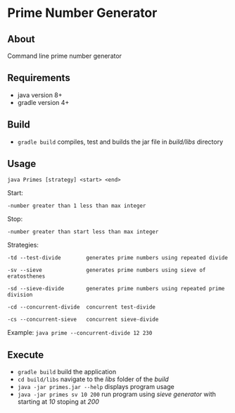 # Prime Number Generator

## About

Command line prime number generator

## Requirements

- java version 8+
- gradle version 4+

## Build

- `gradle build` compiles, test and builds the jar file in *build/libs* directory

## Usage

`java Primes [strategy] <start> <end>`

Start:

    -number greater than 1 less than max integer

Stop:

    -number greater than start less than max integer

Strategies:

    -td --test-divide        generates prime numbers using repeated divide

    -sv --sieve              generates prime numbers using sieve of eratosthenes

    -sd --sieve-divide       generates prime numbers using repeated prime division

    -cd --concurrent-divide  concurrent test-divide

    -cs --concurrent-sieve   concurrent sieve-divide

Example: `java prime --concurrent-divide 12 230`

## Execute

- `gradle build` build the application
- `cd build/libs` navigate to the *libs* folder of the *build*
- `java -jar primes.jar --help` displays program usage
- `java -jar primes sv 10 200` run program using *sieve generator* with starting at *10* stoping at *200*